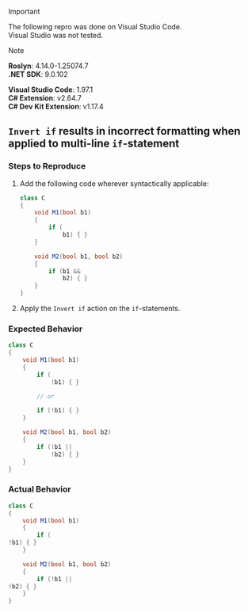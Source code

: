 > [!IMPORTANT]  
> The following repro was done on Visual Studio Code.  
> Visual Studio was not tested.  

> [!NOTE]  
> **Roslyn**: 4.14.0-1.25074.7  
> **.NET SDK**: 9.0.102  
>  
> **Visual Studio Code**: 1.97.1  
> **C# Extension**: v2.64.7  
> **C# Dev Kit Extension**: v1.17.4  

## `Invert if` results in incorrect formatting when applied to multi-line `if`-statement

### Steps to Reproduce

1. Add the following code wherever syntactically applicable:
    ```cs
    class C
    {
        void M1(bool b1)
        {
            if (
                b1) { }
        }

        void M2(bool b1, bool b2)
        {
            if (b1 &&
                b2) { }
        }
    }
    ```
2. Apply the `Invert if` action on the `if`-statements.

### Expected Behavior

```cs
class C
{
    void M1(bool b1)
    {
        if (
            !b1) { }

        // or

        if (!b1) { }
    }

    void M2(bool b1, bool b2)
    {
        if (!b1 ||
            !b2) { }
    }
}
```

### Actual Behavior

```cs
class C
{
    void M1(bool b1)
    {
        if (
!b1) { }
    }

    void M2(bool b1, bool b2)
    {
        if (!b1 ||
!b2) { }
    }
}
```
